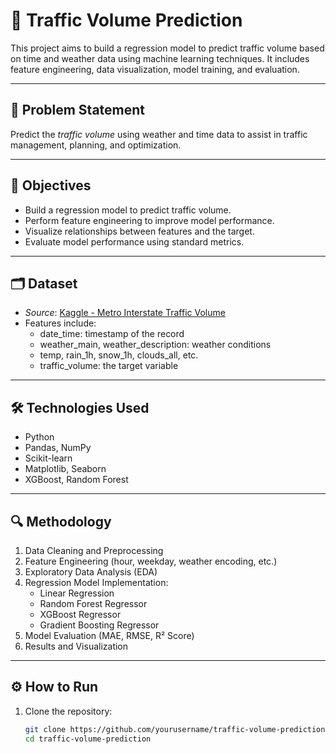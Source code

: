 # 🚦 Traffic Volume Prediction

This project aims to build a regression model to predict traffic volume based on time and weather data using machine learning techniques. It includes feature engineering, data visualization, model training, and evaluation.

---

## 📌 Problem Statement
Predict the *traffic volume* using weather and time data to assist in traffic management, planning, and optimization.

---

## 🎯 Objectives
- Build a regression model to predict traffic volume.
- Perform feature engineering to improve model performance.
- Visualize relationships between features and the target.
- Evaluate model performance using standard metrics.

---

## 🗂️ Dataset
- *Source*: [Kaggle - Metro Interstate Traffic Volume](https://www.kaggle.com/uci/metro-interstate-traffic-volume)
- Features include:
  - date_time: timestamp of the record
  - weather_main, weather_description: weather conditions
  - temp, rain_1h, snow_1h, clouds_all, etc.
  - traffic_volume: the target variable

---

## 🛠️ Technologies Used
- Python
- Pandas, NumPy
- Scikit-learn
- Matplotlib, Seaborn
- XGBoost, Random Forest

---

## 🔍 Methodology
1. Data Cleaning and Preprocessing
2. Feature Engineering (hour, weekday, weather encoding, etc.)
3. Exploratory Data Analysis (EDA)
4. Regression Model Implementation:
   - Linear Regression
   - Random Forest Regressor
   - XGBoost Regressor
   - Gradient Boosting Regressor
5. Model Evaluation (MAE, RMSE, R² Score)
6. Results and Visualization

---

## ⚙️ How to Run
1. Clone the repository:
   ```bash
   git clone https://github.com/yourusername/traffic-volume-prediction.git
   cd traffic-volume-prediction
